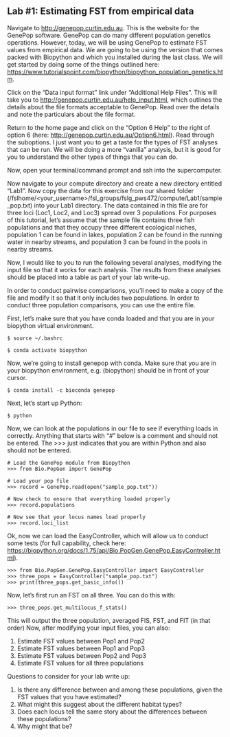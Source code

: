 ## Lab #1: Estimating FST from empirical data

Navigate to http://genepop.curtin.edu.au. This is the website for the GenePop software. GenePop can do many different population genetics operations. However, today, we will be using GenePop to estimate FST values from empirical data. We are going to be using the version that comes packed with Biopython and which you installed during the last class. We will get started by doing some of the things outlined here: https://www.tutorialspoint.com/biopython/biopython_population_genetics.htm. 

Click on the “Data input format” link under “Additional Help Files”. This will take you to http://genepop.curtin.edu.au/help_input.html, which outlines the details about the file formats acceptable to GenePop. Read over the details and note the particulars about the file format.

Return to the home page and click on the “Option 6 Help” to the right of option 6 (here: http://genepop.curtin.edu.au/Option6.html). Read through the suboptions. I just want you to get a taste for the types of FST analyses that can be run. We will be doing a more “vanilla” analysis, but it is good for you to understand the other types of things that you can do.

Now, open your terminal/command prompt and ssh into the supercomputer.

Now navigate to your compute directory and create a new directory entitled “Lab1”. Now copy the data for this exercise from our shared folder (/fslhome/\<your_username>/fsl_groups/fslg_pws472/compute/Lab1/sample_pop.txt) into your Lab1 directory. The data contained in this file are for three loci (Loc1, Loc2, and Loc3) spread over 3 populations. For purposes of this tutorial, let’s assume that the sample file contains three fish populations and that they occupy three different ecological niches, population 1 can be found in lakes, population 2 can be found in the running water in nearby streams, and population 3 can be found in the pools in nearby streams.

Now, I would like to you to run the following several analyses, modifying the input file so that it works for each analysis. The results from these analyses should be placed into a table as part of your lab write-up.

In order to conduct pairwise comparisons, you’ll need to make a copy of the file and modify it so that it only includes two populations. In order to conduct three population comparisons, you can use the entire file.

First, let’s make sure that you have conda loaded and that you are in your biopython virtual environment.

```
$ source ~/.bashrc

$ conda activate biopython
```

Now, we’re going to install genepop with conda. Make sure that you are in your biopython environment, e.g. (biopython) should be in front of your cursor.

```
$ conda install -c bioconda genepop
```

Next, let’s start up Python:

```
$ python
```

Now, we can look at the populations in our file to see if everything loads in correctly. Anything that starts with “#” below is a comment and should not be entered. The >>> just indicates that you are within Python and also should not be entered.

```
# Load the GenePop module from Biopython
>>> from Bio.PopGen import GenePop

# Load your pop file
>>> record = GenePop.read(open("sample_pop.txt"))

# Now check to ensure that everything loaded properly
>>> record.populations

# Now see that your locus names load properly
>>> record.loci_list

```

Ok, now we can load the EasyController, which will allow us to conduct some tests (for full capability, check here: https://biopython.org/docs/1.75/api/Bio.PopGen.GenePop.EasyController.html). 

```
>>> from Bio.PopGen.GenePop.EasyController import EasyController
>>> three_pops = EasyController("sample_pop.txt")
>>> print(three_pops.get_basic_info())
```

Now, let’s first run an FST on all three. You can do this with:

```
>>> three_pops.get_multilocus_f_stats()
```

This will output the three population, averaged FIS, FST, and FIT (in that order)
Now, after modifying your input files, you can also:

1.	Estimate FST values between Pop1 and Pop2
2.	Estimate FST values between Pop1 and Pop3
3.	Estimate FST values between Pop2 and Pop3
4.	Estimate FST values for all three populations

Questions to consider for your lab write up:
1.	Is there any difference between and among these populations, given the FST values that you have estimated?
2.	What might this suggest about the different habitat types?
3.	Does each locus tell the same story about the differences between these populations?
4.	Why might that be?

